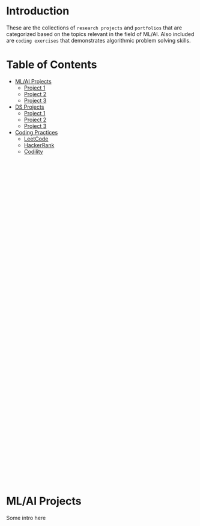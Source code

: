 # Introduction
These are the collections of `research projects` and `portfolios` that are categorized based on the topics relevant in the field of ML/AI. Also included are `coding exercises` that demonstrates algorithmic problem solving skills.

# Table of Contents
- [ML/AI Projects](#ml/ai-projects)
    - [Project 1](#p1)
    - [Project 2](#p2)
    - [Project 3](#p3)
- [DS Projects](#ds-projects)
    - [Project 1](#p1)
    - [Project 2](#p2)
    - [Project 3](#p3)
- [Coding Practices](#coding)
    - [LeetCode](#p1)
    - [HackerRank](#p2)
    - [Codility](#p3)
<br><br><br><br><br><br><br><br><br><br><br><br><br><br><br><br><br><br><br><br><br><br><br><br><br><br>
<br><br><br><br><br><br><br><br><br><br><br><br><br><br><br><br><br><br><br><br><br><br><br><br><br><br>
# ML/AI Projects
Some intro here
